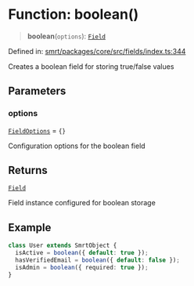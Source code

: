 # Function: boolean()

> **boolean**(`options`): [`Field`](../classes/Field.md)

Defined in: [smrt/packages/core/src/fields/index.ts:344](https://github.com/happyvertical/smrt/blob/71a16025d52b026725fd522a392015e67e1d6489/packages/core/src/fields/index.ts#L344)

Creates a boolean field for storing true/false values

## Parameters

### options

[`FieldOptions`](../interfaces/FieldOptions.md) = `{}`

Configuration options for the boolean field

## Returns

[`Field`](../classes/Field.md)

Field instance configured for boolean storage

## Example

```typescript
class User extends SmrtObject {
  isActive = boolean({ default: true });
  hasVerifiedEmail = boolean({ default: false });
  isAdmin = boolean({ required: true });
}
```
